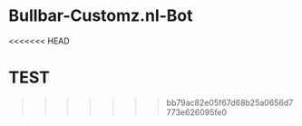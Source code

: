 # Bullbar-Customz.nl-Bot
<<<<<<< HEAD


TEST
=======
>>>>>>> bb79ac82e05f67d68b25a0656d7773e626095fe0
